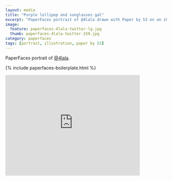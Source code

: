 ```yaml
---
layout: media
title: "Purple lollipop and sunglasses gal"
excerpt: "PaperFaces portrait of @4lala drawn with Paper by 53 on an iPad."
image: 
  feature: paperfaces-4lala-twitter-lg.jpg
  thumb: paperfaces-4lala-twitter-150.jpg
category: paperfaces
tags: [portrait, illustration, paper by 53]
---
```


PaperFaces portrait of [@4lala](http://twitter.com/4lala).

{% include paperfaces-boilerplate.html %}

<iframe width="420" height="315" src="http://www.youtube.com/embed/xvpF730pDQk" frameborder="0"> </iframe>